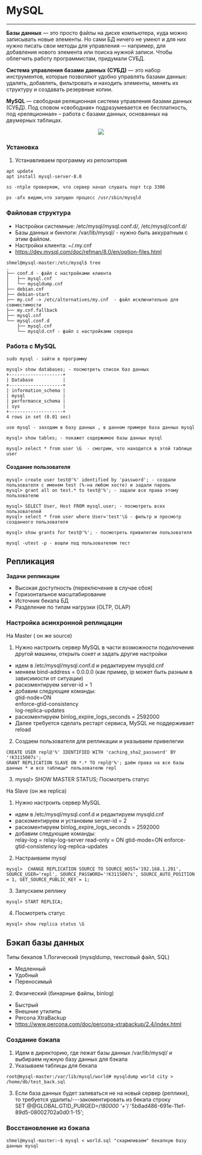 # MySQL
_ _ _
**Базы** **данных** — это просто файлы на диске компьютера, куда можно записывать новые элементы. Но сами БД ничего не умеют и для них нужно писать свои методы для управления — например, для добавления нового элемента или поиска нужной записи. Чтобы облегчить работу программистам, придумали СУБД.    

**Система** **управления** **базами** **данных** **(СУБД)** — это набор инструментов, которые позволяют удобно управлять базами данных: удалять, добавлять, фильтровать и находить элементы, менять их структуру и создавать резервные копии.    


**MySQL** — свободная реляционная система управления базами данных (СУБД). Под словом «свободная» подразумевается ее бесплатность, под «реляционная» – работа с базами данных, основанных на двумерных таблицах. 

<p align="center">
<image src="https://github.com/LLlMEJIb87/LINUX/blob/main/MySQL/%D0%9A%D0%B0%D1%80%D1%82%D0%B8%D0%BD%D0%BA%D0%B8/Arhitektura.PNG">
</p>


### Установка
1. Устанавливаем программу из репозитория
```
apt update
apt install mysql-server-8.0
```
```
ss -ntple проверяем, что сервер начал слушать порт tcp 3306
```
```
ps -afx видим,что запущен процесс /usr/sbin/mysqld
```
### Файловая структура
- Настройки системные: /etc/mysql/mysql.conf.d/, /etc/mysql/conf.d/
- Базы данных и бинлоги: /var/lib/mysql/ - нужно быть аккуратным с этим файлом.
- Настройки клиента: ~/.my.cnf
- https://dev.mysql.com/doc/refman/8.0/en/option-files.html
```
shmel@mysql-master:/etc/mysql$ tree
.
├── conf.d - файл с настройками клиента
│   ├── mysql.cnf
│   └── mysqldump.cnf
├── debian.cnf
├── debian-start
├── my.cnf -> /etc/alternatives/my.cnf  - файл исключительно для совместимости
├── my.cnf.fallback
├── mysql.cnf
└── mysql.conf.d
    ├── mysql.cnf
    └── mysqld.cnf - файл с настройками сервера
```
### Работа с MySQL
```
sudo mysql - зайти в программу
```
```
mysql> show databases; - посмотреть список баз данных
+--------------------+
| Database           |
+--------------------+
| information_schema |
| mysql              |
| performance_schema |
| sys                |
+--------------------+
4 rows in set (0.01 sec)
```
```
use mysql - заходим в базу данных , в данном примере база данных mysql
```
```
mysql> show tables; - покажет содержимое базы данных mysql
```
```
mysql> select * from user \G  - смотрим, что находится в этой таблице user
```
#### Cоздание пользователя
```
mysql> create user test@'%' identified by 'password'; - создали пользователя с именем test (%-на любом хосте) и задали пароль
mysql> grant all on test.* to test@'%'; - задали все права этому пользователю
```
```
mysql> SELECT User, Host FROM mysql.user; - посмотреть всех пользователей 
mysql> select * from user where User='test'\G - фильтр и просмотр созданного пользователя
```
```
mysql> show grants for test@'%'; - посмотреть привилегии пользователя
```
```
mysql -utest -p - вошли под пользователем тест
```
## Репликация
**Задачи** **репликации**
- Высокая доступность (переключение в случае сбоя)
- Горизонтальное масштабирование
- Источник бекапа БД
- Разделение по типам нагрузки (OLTP, OLAP)    

### Настройка асинхронной реплицации
На Master ( он же source)   
1. Нужно настроить сервер MySQL в части возможности подключения другой машины, открыть сокет и задать другие настройки
- идем в /etc/mysql/mysql.conf.d и редактируем mysqld.cnf
- меняем bind-address = 0.0.0.0 (как пример, ip может быть разным в зависимости от ситуации)
- раскоментируем server-id  = 1
- добавим следующие команды:    
  gtid-node=ON   
  enforce-gtid-consistency    
  log-replica-updates    
- раскоментируем binlog_expire_logs_seconds   = 2592000
- Далее требуется сделать рестарт сервиса, MySQL не поддерживает reload
2. Создаем пользователя для репликации и указываем привелегии
```  
CREATE USER repl@'%' IDENTIFIED WITH 'caching_sha2_password' BY '!K3115007s';
GRANT REPLICATION SLAVE ON *.* TO repl@'%'; даём права на все базы данных * и все таблицы* пользователю repl
```
3. mysql> SHOW MASTER STATUS; Посмотреть статус


На Slave (он же replica)    
1. Нужно настроить сервер MySQL 
- идем в /etc/mysql/mysql.conf.d и редактируем mysqld.cnf
- раскоментируем и установим server-id  = 2
- раскоментируем binlog_expire_logs_seconds   = 2592000
- добавим следующие команды:    
  relay-log = relay-log-server
  read-only = ON
  gtid-mode=ON
  enforce-gtid-consistency
  log-replica-updates
2. Настраиваем mysql
```
mysql>  CHANGE REPLICATION SOURCE TO SOURCE_HOST='192.168.1.201', SOURCE_USER='repl', SOURCE_PASSWORD='!K3115007s', SOURCE_AUTO_POSITION = 1, GET_SOURCE_PUBLIC_KEY = 1;
```
3. Запускаем реплику
```
mysql> START REPLICA;
```
4. Посмотреть статус
```
mysql> show replica status \G
```
## Бэкап базы данных
Типы бекапов
1.Логический (mysqldump, текстовый файл, SQL)
- Медленный
- Удобный
- Переносимый
2. Физический (бинарные файлы, binlog)
- Быстрый
- Внешние утилиты
- Percona XtraBackup
- https://www.percona.com/doc/percona-xtrabackup/2.4/index.html


### Создание бэкапа
1. Идем в директорию, где лежат базы данных /var/lib/mysql/ и выбираем нужную базу данных для бэкапа
2. Указываем таблицы для бекапа
```
root@mysql-master:/var/lib/mysql/world# mysqldump world city > /home/db/test_back.sql
```
3. Если база данных будет заливаться не на новый сервер (реплики), то требуется удалить/---закоментировать из бекапа строку   
 SET @@GLOBAL.GTID_PURGED=/*!80000 '+'*/ '5b8ad486-691e-11ef-89d5-08002702a0d0:1-15';

### Восстановление из бэкапа
```
shmel@mysql-master:~$ mysql < world.sql "скармливаем" бекапную базу данных mysql
```
